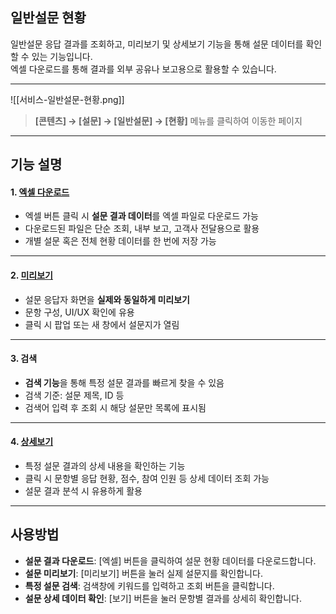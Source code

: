 ## 일반설문 현황

일반설문 응답 결과를 조회하고, 미리보기 및 상세보기 기능을 통해 설문 데이터를 확인할 수 있는 기능입니다.  
엑셀 다운로드를 통해 결과를 외부 공유나 보고용으로 활용할 수 있습니다.  

***
![[서비스-일반설문-현황.png]]

> **[콘텐츠] → [설문] → [일반설문] → [현황]** 메뉴를 클릭하여 이동한 페이지  

***

## 기능 설명

#### 1. [엑셀 다운로드](엑셀.md)
- 엑셀 버튼 클릭 시 **설문 결과 데이터**를 엑셀 파일로 다운로드 가능
- 다운로드된 파일은 단순 조회, 내부 보고, 고객사 전달용으로 활용
- 개별 설문 혹은 전체 현황 데이터를 한 번에 저장 가능

***

#### 2. [미리보기](일반설문-미리보기.md)
- 설문 응답자 화면을 **실제와 동일하게 미리보기**
- 문항 구성, UI/UX 확인에 유용
- 클릭 시 팝업 또는 새 창에서 설문지가 열림

***

#### 3. 검색
- **검색 기능**을 통해 특정 설문 결과를 빠르게 찾을 수 있음
- 검색 기준: 설문 제목, ID 등
- 검색어 입력 후 조회 시 해당 설문만 목록에 표시됨

***

#### 4. [상세보기](일반설문-상세.md)
- 특정 설문 결과의 상세 내용을 확인하는 기능
- 클릭 시 문항별 응답 현황, 점수, 참여 인원 등 상세 데이터 조회 가능
- 설문 결과 분석 시 유용하게 활용

***

## 사용방법
- **설문 결과 다운로드**: [엑셀] 버튼을 클릭하여 설문 현황 데이터를 다운로드합니다.  
- **설문 미리보기**: [미리보기] 버튼을 눌러 실제 설문지를 확인합니다.  
- **특정 설문 검색**: 검색창에 키워드를 입력하고 조회 버튼을 클릭합니다.  
- **설문 상세 데이터 확인**: [보기] 버튼을 눌러 문항별 결과를 상세히 확인합니다.  
